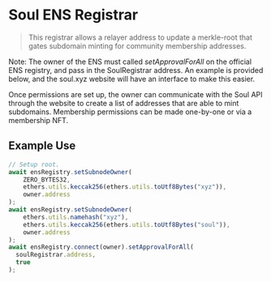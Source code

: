# Soul ENS Registrar

> This registrar allows a relayer address to update a merkle-root that gates subdomain minting for community membership addresses.

Note: The owner of the ENS must called _setApprovalForAll_ on the official ENS registry, and pass in the SoulRegistrar address. An example is provided below, and the soul.xyz website will have an interface to make this easier.

Once permissions are set up, the owner can communicate with the Soul API through the website to create a list of addresses that are able to mint subdomains. Membership permissions can be made one-by-one or via a membership NFT.

## Example Use

```javascript
// Setup root.
await ensRegistry.setSubnodeOwner(
    ZERO_BYTES32,
    ethers.utils.keccak256(ethers.utils.toUtf8Bytes("xyz")),
    owner.address
);
await ensRegistry.setSubnodeOwner(
    ethers.utils.namehash("xyz"),
    ethers.utils.keccak256(ethers.utils.toUtf8Bytes("soul")),
    owner.address
);
await ensRegistry.connect(owner).setApprovalForAll(
  soulRegistrar.address,
  true
);
```